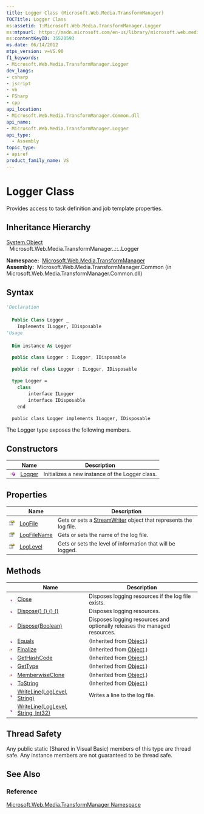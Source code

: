 ```yaml
---
title: Logger Class (Microsoft.Web.Media.TransformManager)
TOCTitle: Logger Class
ms:assetid: T:Microsoft.Web.Media.TransformManager.Logger
ms:mtpsurl: https://msdn.microsoft.com/en-us/library/microsoft.web.media.transformmanager.logger(v=VS.90)
ms:contentKeyID: 35520593
ms.date: 06/14/2012
mtps_version: v=VS.90
f1_keywords:
- Microsoft.Web.Media.TransformManager.Logger
dev_langs:
- csharp
- jscript
- vb
- FSharp
- cpp
api_location:
- Microsoft.Web.Media.TransformManager.Common.dll
api_name:
- Microsoft.Web.Media.TransformManager.Logger
api_type:
  - Assembly
topic_type:
- apiref
product_family_name: VS
---
```


# Logger Class

Provides access to task definition and job template properties.

## Inheritance Hierarchy

[System.Object](https://msdn.microsoft.com/library/e5kfa45b)  
  Microsoft.Web.Media.TransformManager..::..Logger  

**Namespace:**  [Microsoft.Web.Media.TransformManager](microsoft-web-media-transformmanager-namespace.md)  
**Assembly:**  Microsoft.Web.Media.TransformManager.Common (in Microsoft.Web.Media.TransformManager.Common.dll)

## Syntax

```vb
'Declaration

  Public Class Logger _
    Implements ILogger, IDisposable
'Usage

  Dim instance As Logger
```

```csharp
  public class Logger : ILogger, IDisposable
```

```cpp
  public ref class Logger : ILogger, IDisposable
```

``` fsharp
  type Logger =  
    class
        interface ILogger
        interface IDisposable
    end
```

```jscript
  public class Logger implements ILogger, IDisposable
```

The Logger type exposes the following members.

## Constructors

||Name|Description|
|--- |--- |--- |
|![Public method](images/Hh125771.pubmethod(en-us,VS.90).gif "Public method")|[Logger](logger-constructor-microsoft-web-media-transformmanager.md)|Initializes a new instance of the Logger class.|


## Properties

||Name|Description|
|--- |--- |--- |
|![Public property](images/Hh125762.pubproperty(en-us,VS.90).gif "Public property")|[LogFile](logger-logfile-property-microsoft-web-media-transformmanager.md)|Gets or sets a [StreamWriter](https://msdn.microsoft.com/library/3ssew6tk) object that represents the log file.|
|![Public property](images/Hh125762.pubproperty(en-us,VS.90).gif "Public property")|[LogFileName](logger-logfilename-property-microsoft-web-media-transformmanager.md)|Gets or sets the name of the log file.|
|![Public property](images/Hh125762.pubproperty(en-us,VS.90).gif "Public property")|[LogLevel](logger-loglevel-property-microsoft-web-media-transformmanager.md)|Gets or sets the level of information that will be logged.|

## Methods

||Name|Description|
|--- |--- |--- |
|![Public method](images/Hh125771.pubmethod(en-us,VS.90).gif "Public method")|[Close](logger-close-method-microsoft-web-media-transformmanager.md)|Disposes logging resources if the log file exists.|
|![Public method](images/Hh125771.pubmethod(en-us,VS.90).gif "Public method")|[Dispose() () () ()](logger-dispose-method-microsoft-web-media-transformmanager_1.md)|Disposes logging resources.|
|![Protected method](images/Hh125771.protmethod(en-us,VS.90).gif "Protected method")|[Dispose(Boolean)](logger-dispose-method-boolean-microsoft-web-media-transformmanager.md)|Disposes logging resources and optionally releases the managed resources.|
|![Public method](images/Hh125771.pubmethod(en-us,VS.90).gif "Public method")|[Equals](https://msdn.microsoft.com/library/bsc2ak47)|(Inherited from [Object](https://msdn.microsoft.com/library/e5kfa45b).)|
|![Protected method](images/Hh125771.protmethod(en-us,VS.90).gif "Protected method")|[Finalize](https://msdn.microsoft.com/library/4k87zsw7)|(Inherited from [Object](https://msdn.microsoft.com/library/e5kfa45b).)|
|![Public method](images/Hh125771.pubmethod(en-us,VS.90).gif "Public method")|[GetHashCode](https://msdn.microsoft.com/library/zdee4b3y)|(Inherited from [Object](https://msdn.microsoft.com/library/e5kfa45b).)|
|![Public method](images/Hh125771.pubmethod(en-us,VS.90).gif "Public method")|[GetType](https://msdn.microsoft.com/library/dfwy45w9)|(Inherited from [Object](https://msdn.microsoft.com/library/e5kfa45b).)|
|![Protected method](images/Hh125771.protmethod(en-us,VS.90).gif "Protected method")|[MemberwiseClone](https://msdn.microsoft.com/library/57ctke0a)|(Inherited from [Object](https://msdn.microsoft.com/library/e5kfa45b).)|
|![Public method](images/Hh125771.pubmethod(en-us,VS.90).gif "Public method")|[ToString](https://msdn.microsoft.com/library/7bxwbwt2)|(Inherited from [Object](https://msdn.microsoft.com/library/e5kfa45b).)|
|![Public method](images/Hh125771.pubmethod(en-us,VS.90).gif "Public method")|[WriteLine(LogLevel, String)](logger-writeline-method-loglevel-string-microsoft-web-media-transformmanager.md)|Writes a line to the log file.|
|![Public method](images/Hh125771.pubmethod(en-us,VS.90).gif "Public method")|[WriteLine(LogLevel, String, Int32)](logger-writeline-method-loglevel-string-int32-microsoft-web-media-transformmanager.md)||

## Thread Safety

Any public static (Shared in Visual Basic) members of this type are thread safe. Any instance members are not guaranteed to be thread safe.

## See Also

### Reference

[Microsoft.Web.Media.TransformManager Namespace](microsoft-web-media-transformmanager-namespace.md)

